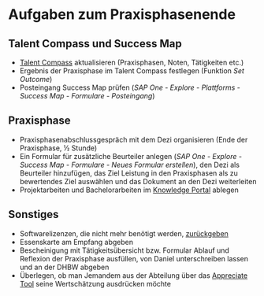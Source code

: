 # Aufgaben zum Praxisphasenende

## Talent Compass und Success Map
- [Talent Compass](https://sapit-hr-prod.launchpad.cfapps.eu10.hana.ondemand.com/site/VT#Shell-home) aktualisieren (Praxisphasen, Noten, Tätigkeiten etc.)
- Ergebnis der Praxisphase im Talent Compass festlegen (Funktion _Set Outcome_)
- Posteingang Success Map prüfen (_SAP One - Explore - Plattforms - Success Map - Formulare - Posteingang_)

## Praxisphase
- Praxisphasenabschlussgespräch mit dem Dezi organisieren (Ende der Praxisphase, ½ Stunde)
- Ein Formular für zusätzliche Beurteiler anlegen (_SAP One - Explore - Success Map - Formulare - Neues Formular erstellen_), den Dezi als Beurteiler hinzufügen, das Ziel Leistung in den Praxisphasen als zu bewertendes Ziel auswählen und das Dokument an den Dezi weiterleiten
- Projektarbeiten und Bachelorarbeiten im [Knowledge Portal](https://workzone.one.int.sap/site#workzone-home&/groups/wkKGAnZn3ONet3r6vUk5pU/overview_page/G9PJIJnRuokCaKODGwlhfT) ablegen

## Sonstiges
- Softwarelizenzen, die nicht mehr benötigt werden, [zurückgeben](https://fiorilaunchpad.sap.com/sites#my-equipment&/aboutsw)
- Essenskarte am Empfang abgeben
- Bescheinigung mit Tätigkeitsübersicht bzw. Formular Ablauf und Reflexion der Praxisphase ausfüllen, von Daniel unterschreiben lassen und an der DHBW abgeben
- Überlegen, ob man Jemandem aus der Abteilung über das [Appreciate Tool](https://sapit-hr-prod-jobpts-web-mt-sap-prod.cfapps.eu10.hana.ondemand.com/social_feed) seine Wertschätzung ausdrücken möchte
